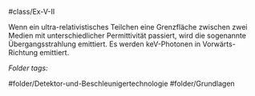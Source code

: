 #class/Ex-V-II 

Wenn ein ultra-relativistisches Teilchen eine Grenzfläche zwischen zwei Medien mit unterschiedlicher Permittivität passiert, wird die sogenannte Übergangsstrahlung emittiert. Es werden keV-Photonen in Vorwärts-Richtung emittiert.


 *Folder tags:*

#folder/Detektor-und-Beschleunigertechnologie #folder/Grundlagen
